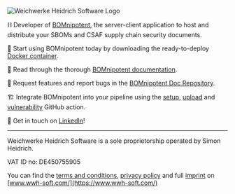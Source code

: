 ![Weichwerke Heidrich Software Logo](https://www.wwh-soft.com/images/weichwerke_banner.svg)

⛓️ Developer of [BOMnipotent](https://www.bomnipotent.de/), the server-client application to host and distribute your SBOMs and CSAF supply chain security documents.

🐳 Start using BOMnipotent today by downloading the ready-to-deploy [Docker container](https://hub.docker.com/r/wwhsoft/bomnipotent_server).

📔 Read through the thorough [BOMnipotent documentation](https://doc.bomnipotent.de/).

🐞 Request features and report bugs in the [BOMnipotent Doc Repository](https://github.com/Weichwerke-Heidrich-Software/bomnipotent_doc/issues).

🏗️ Integrate BOMnipotent into your pipeline using the [setup](https://github.com/marketplace/actions/setup-bomnipotent-client), [upload](https://github.com/marketplace/actions/upload-bom-to-bomnipotent-server) and [vulnerability](https://github.com/marketplace/actions/bomnipotent-server-vulnerability-check) GitHub action.

💬 Get in touch on [LinkedIn](https://www.linkedin.com/company/weichwerke-heidrich-software)!

---

Weichwerke Heidrich Software is a sole proprietorship operated by Simon Heidrich.

VAT ID no: DE450755905

You can find the [terms and conditions](https://www.wwh-soft.com/terms/), [privacy policy](https://www.wwh-soft.com/privacy-policy/) and full [imprint](https://www.wwh-soft.com/imprint/) on [www.wwh-soft.com/](https://www.wwh-soft.com/)

